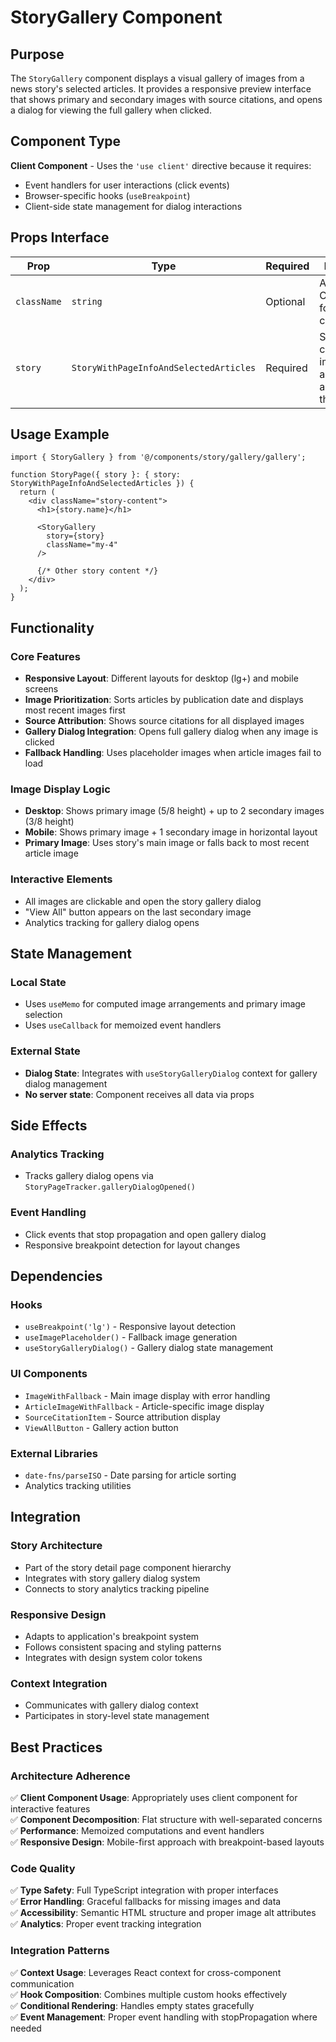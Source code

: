 # StoryGallery Component

## Purpose
The `StoryGallery` component displays a visual gallery of images from a news story's selected articles. It provides a responsive preview interface that shows primary and secondary images with source citations, and opens a dialog for viewing the full gallery when clicked.

## Component Type
**Client Component** - Uses the `'use client'` directive because it requires:
- Event handlers for user interactions (click events)
- Browser-specific hooks (`useBreakpoint`)
- Client-side state management for dialog interactions

## Props Interface

| Prop | Type | Required | Description |
|------|------|----------|-------------|
| `className` | `string` | Optional | Additional CSS classes for styling customization |
| `story` | `StoryWithPageInfoAndSelectedArticles` | Required | Story object containing image data and selected articles for the gallery |

## Usage Example

```tsx
import { StoryGallery } from '@/components/story/gallery/gallery';

function StoryPage({ story }: { story: StoryWithPageInfoAndSelectedArticles }) {
  return (
    <div className="story-content">
      <h1>{story.name}</h1>
      
      <StoryGallery 
        story={story}
        className="my-4"
      />
      
      {/* Other story content */}
    </div>
  );
}
```

## Functionality

### Core Features
- **Responsive Layout**: Different layouts for desktop (lg+) and mobile screens
- **Image Prioritization**: Sorts articles by publication date and displays most recent images first
- **Source Attribution**: Shows source citations for all displayed images
- **Gallery Dialog Integration**: Opens full gallery dialog when any image is clicked
- **Fallback Handling**: Uses placeholder images when article images fail to load

### Image Display Logic
- **Desktop**: Shows primary image (5/8 height) + up to 2 secondary images (3/8 height)
- **Mobile**: Shows primary image + 1 secondary image in horizontal layout
- **Primary Image**: Uses story's main image or falls back to most recent article image

### Interactive Elements
- All images are clickable and open the story gallery dialog
- "View All" button appears on the last secondary image
- Analytics tracking for gallery dialog opens

## State Management

### Local State
- Uses `useMemo` for computed image arrangements and primary image selection
- Uses `useCallback` for memoized event handlers

### External State
- **Dialog State**: Integrates with `useStoryGalleryDialog` context for gallery dialog management
- **No server state**: Component receives all data via props

## Side Effects

### Analytics Tracking
- Tracks gallery dialog opens via `StoryPageTracker.galleryDialogOpened()`

### Event Handling
- Click events that stop propagation and open gallery dialog
- Responsive breakpoint detection for layout changes

## Dependencies

### Hooks
- `useBreakpoint('lg')` - Responsive layout detection
- `useImagePlaceholder()` - Fallback image generation
- `useStoryGalleryDialog()` - Gallery dialog state management

### UI Components
- `ImageWithFallback` - Main image display with error handling
- `ArticleImageWithFallback` - Article-specific image display
- `SourceCitationItem` - Source attribution display
- `ViewAllButton` - Gallery action button

### External Libraries
- `date-fns/parseISO` - Date parsing for article sorting
- Analytics tracking utilities

## Integration

### Story Architecture
- Part of the story detail page component hierarchy
- Integrates with story gallery dialog system
- Connects to story analytics tracking pipeline

### Responsive Design
- Adapts to application's breakpoint system
- Follows consistent spacing and styling patterns
- Integrates with design system color tokens

### Context Integration
- Communicates with gallery dialog context
- Participates in story-level state management

## Best Practices

### Architecture Adherence
✅ **Client Component Usage**: Appropriately uses client component for interactive features  
✅ **Component Decomposition**: Flat structure with well-separated concerns  
✅ **Performance**: Memoized computations and event handlers  
✅ **Responsive Design**: Mobile-first approach with breakpoint-based layouts  

### Code Quality
✅ **Type Safety**: Full TypeScript integration with proper interfaces  
✅ **Error Handling**: Graceful fallbacks for missing images and data  
✅ **Accessibility**: Semantic HTML structure and proper image alt attributes  
✅ **Analytics**: Proper event tracking integration  

### Integration Patterns
✅ **Context Usage**: Leverages React context for cross-component communication  
✅ **Hook Composition**: Combines multiple custom hooks effectively  
✅ **Conditional Rendering**: Handles empty states gracefully  
✅ **Event Management**: Proper event handling with stopPropagation where needed